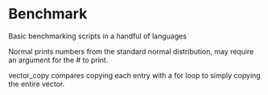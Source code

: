 # Benchmark
Basic benchmarking scripts in a handful of languages

Normal prints numbers from the standard normal distribution, may require an argument for the # to print.

vector_copy compares copying each entry with a for loop to simply copying the entire vector.
